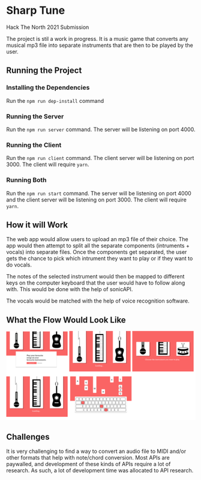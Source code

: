 # Sharp Tune
Hack The North 2021 Submission

The project is stil a work in progress. It is a music game that converts any musical mp3 file into separate instruments that are then to be played by the user.
## Running the Project
### Installing the Dependencies
Run the `npm run dep-install` command
### Running the Server
Run the `npm run server` command. The server will be listening on port 4000.
### Running the Client
Run the `npm run client` command. The client server will be listening on port 3000. The client will require `yarn`.
### Running Both
Run the `npm run start` command. The server will be listening on port 4000 and the client server will be listening on port 3000. The client will require `yarn`.
## How it will Work
The web app would allow users to upload an mp3 file of their choice. The app would then attempt to split all the separate components (intruments + vocals) into separate files. Once the components get separated, the user gets the chance to pick which intrument they want to play or if they want to do vocals.

The notes of the selected instrument would then be mapped to different keys on the computer keyboard that the user would have to follow along with. This would be done with the help of sonicAPI.

The vocals would be matched with the help of voice recognition software.

## What the Flow Would Look Like
![Sample Flow](./images/wireframe.png)

## Challenges
It is very challenging to find a way to convert an audio file to MIDI and/or other formats that help with note/chord conversion. Most APIs are paywalled, and development of these kinds of APIs require a lot of research. As such, a lot of development time was allocated to API research.